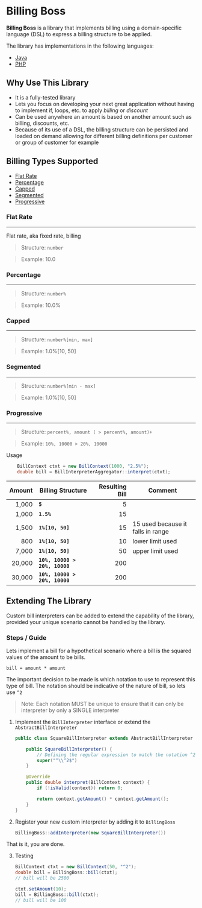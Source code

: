 # Billing Boss
**Billing Boss** is a library that implements billing using a domain-specific language (DSL) to express a billing structure to be applied.

The library has implementations in the following languages:
- [Java](https://github.com/ranskills/billing-boss-java "Project's Homepage")
- [PHP](https://github.com/ranskills/billing-boss-php)


## Why Use This Library
- It is a fully-tested library
- Lets you focus on developing your next great application without having to implement if, loops, etc. to apply *billing* or *discount*
- Can be used anywhere an amount is based on another amount such as billing, discounts, etc.
- Because of its use of a DSL, the billing structure can be persisted and loaded on demand allowing for different billing
definitions per customer or group of customer for example

## Billing Types Supported
- [Flat Rate](#Flat-Rate)
- [Percentage](#Percentage)
- [Capped](#Capped)
- [Segmented](#Segmented)
- [Progressive](#Progressive)

### Flat Rate
---
Flat rate, aka fixed rate, billing

> Structure: `number`

> Example: 10.0

### Percentage
--------------

> Structure: `number%`

> Example: 10.0%

### Capped
--------------

> Structure: `number%[min, max]`

> Example: 1.0%[10, 50]

### Segmented
--------------

> Structure: `number%[min - max]`

> Example: 1.0%[10, 50]


### Progressive
--------------

> Structure: `percent%, amount ( > percent%, amount)+`

> Example: `10%, 10000 > 20%, 10000`



Usage
```java
    BillContext ctxt = new BillContext(1000, "2.5%");
    double bill = BillInterpreterAggregator::interpret(ctxt);
```

|Amount| Billing Structure | Resulting Bill| Comment |
|-----:|-------------------|--------------:|---|
|1,000  |          **`5`** | 5||
|1,000  | **`1.5%`**       |15||
|1,500  | **`1%[10, 50]`** |15| 15 used because it falls in range|
|800    | **`1%[10, 50]`** |10|lower limit used|
|7,000  | **`1%[10, 50]`** |50|upper limit used|
|20,000  | **`10%, 10000 > 20%, 10000`** |200||
|30,000  | **`10%, 10000 > 20%, 10000`** |200||




## Extending The Library
Custom bill interpreters can be added to extend the capability of the library, provided your unique scenario cannot be handled by the library.

### Steps / Guide
Lets implement a bill for a hypothetical scenario where a bill is the squared values of the amount to be bills.

`bill = amount * amount`

The important decision to be made is which notation to use to represent this type of bill. The notation should be indicative of the nature of bill, so lets use `^2`

> Note: Each notation MUST be unique to ensure that it can only be interpreter by only a SINGLE interpreter


1. Implement the `BillInterpreter` interface or extend the `AbstractBillInterpreter`

    ```java
    public class SquareBillInterpreter extends AbstractBillInterpreter {

        public SquareBillInterpreter() {
            // Defining the regular expression to match the notation ^2
            super("^\\^2$")
        }

        @Override
        public double interpret(BillContext context) {
            if (!isValid(context)) return 0;

            return context.getAmount() * context.getAmount();
        }
    }
    ```
2. Register your new custom interpreter by adding it to `BillingBoss`
    ```java
    BillingBoss::addInterpreter(new SquareBillInterpreter())
    ```
That is it, you are done.

3. Testing 
    ```java
    BillContext ctxt = new BillContext(50, "^2");
    double bill = BillingBoss::bill(ctxt);
    // bill will be 2500

    ctxt.setAmount(10);
    bill = BillingBoss::bill(ctxt);
    // bill will be 100
    ```